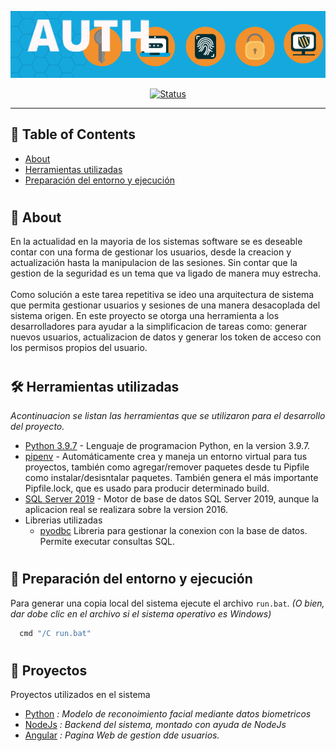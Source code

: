 <p align="center">
  <a href="" rel="noopener">
    <img src="banner.png" alt="Project logo">
  </a>
</p>

<div align="center">

  [![Status](https://img.shields.io/badge/status-active-success.svg)]()

</div>

---


## 📝 Table of Contents

- [About](#about)
- [Herramientas utilizadas](#herramientas)
- [Preparación del entorno y ejecución](#ejecucion)

#
## 🧐 About <a name = "about"></a>

En la actualidad en la mayoria de los sistemas software se es deseable contar con una forma de gestionar los usuarios, desde la creacion y actualización hasta la manipulacion de las sesiones. Sin contar que la gestion de la seguridad es un tema que va ligado de manera muy estrecha.
<br>
<br>
Como solución a este tarea repetitiva se ideo una arquitectura de sistema que permita gestionar usuarios y sesiones de una manera desacoplada del sistema origen. En este proyecto se otorga una herramienta a los desarrolladores para ayudar a la simplificacion de tareas como: generar nuevos usuarios, actualizacion de datos y generar los token de acceso con los permisos propios del usuario. 

#
## 🛠️ Herramientas utilizadas <a name = "herramientas"></a>
_Acontinuacion se listan las herramientas que se utilizaron para el desarrollo del proyecto._

* [Python 3.9.7](https://www.python.org/) - Lenguaje de programacion Python, en la version 3.9.7.
* [pipenv](https://pipenv-es.readthedocs.io/es/latest/) - Automáticamente crea y maneja un entorno virtual para tus proyectos, también como agregar/remover paquetes desde tu Pipfile como instalar/desisntalar paquetes. También genera el más importante Pipfile.lock, que es usado para producir determinado build.
* [SQL Server 2019](https://www.microsoft.com/es-mx/sql-server/sql-server-downloads) - Motor de base de datos SQL Server 2019, aunque la aplicacion real se realizara sobre la version 2016.
* Librerias utilizadas
    * [pyodbc](https://github.com/mkleehammer/pyodbc/wiki#table-of-contents) Libreria para gestionar la conexion con la base de datos. Permite executar consultas SQL.

#
## 🔧 Preparación del entorno y ejecución <a name = "ejecucion"></a>

Para generar una copia local del sistema ejecute el archivo `run.bat`. _(O bien, dar dobe clic en el archivo si el sistema operativo es Windows)_

```bash
  cmd "/C run.bat"
```

#
## 🔧 Proyectos  <a name = "ejecucion"></a>

Proyectos utilizados en el sistema
  
- [Python](#https://github.com/Geronimo-montes/biometric-recognition.git) _: Modelo de reconoimiento facial mediante datos  biometricos_
- [NodeJs](#https://github.com/Geronimo-montes/api-authentication.git) _: Backend del sistema, montado con ayuda de NodeJs_
- [Angular](#https://github.com/Geronimo-montes/app-authentication.git) _: Pagina Web de gestion dde usuarios._